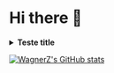 # Hi there 👋

<details><summary><strong>Teste title</strong></summary><br />
Test text
</details>

[![WagnerZ's GitHub stats](https://github-readme-stats.vercel.app/api?username=Wagner-BWG)](https://github.com/anuraghazra/github-readme-stats)

<!--
**Wagner-BWG/Wagner-BWG** is a ✨ _special_ ✨ repository because its `README.md` (this file) appears on your GitHub profile.

Here are some ideas to get you started:

- 🔭 I’m currently working on ...
- 🌱 I’m currently learning ...
- 👯 I’m looking to collaborate on ...
- 🤔 I’m looking for help with ...
- 💬 Ask me about ...
- 📫 How to reach me: ...
- 😄 Pronouns: ...
- ⚡ Fun fact: ...
something somethin
-->
